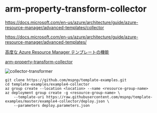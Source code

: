 # arm-property-transform-collector

https://docs.microsoft.com/en-us/azure/architecture/guide/azure-resource-manager/advanced-templates/collector

https://docs.microsoft.com/en-us/azure/architecture/guide/azure-resource-manager/advanced-templates/

[高度な Azure Resource Manager テンプレートの機能](https://docs.microsoft.com/ja-jp/azure/architecture/guide/azure-resource-manager/advanced-templates/)

[arm-property-transform-collector](https://github.com/jeffpatton1971/arm-property-transform-collector)

![collector-transformer](https://docs.microsoft.com/ja-jp/azure/architecture/guide/azure-resource-manager/images/collector-transformer.png)

```
git clone https://github.com/mspnp/template-examples.git
cd template-examples/example4-collector
az group create --location <location> --name <resource-group-name>
az deployment group create -g <resource-group-name> \
    --template-uri https://raw.githubusercontent.com/mspnp/template-examples/master/example4-collector/deploy.json \
    --parameters deploy.parameters.json
```
